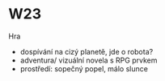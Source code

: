 # W23

Hra
- dospívání na cizý planetě, jde  o robota?
- adventura/ vizuální novela s RPG prvkem
- prostředí: sopečný popel, málo slunce